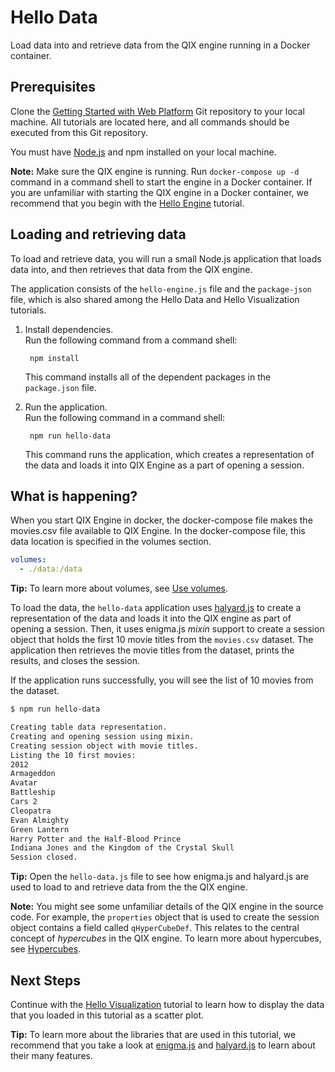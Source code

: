 # Hello Data

Load data into and retrieve data from the QIX engine running in a Docker container. 

## Prerequisites

Clone the [Getting Started with Web Platform](https://github.com/qlik-ea/getting-started-with-web-platform) Git repository to your local machine. All tutorials are located here, and all commands should be executed from this Git repository. 

You must have [Node.js](https://nodejs.org/en/) and npm installed on your local machine. 

**Note:** Make sure the QIX engine is running. Run `docker-compose up -d` command in a command shell to start the engine in a Docker container. If you are unfamiliar with starting the QIX engine in a Docker container, we recommend that you begin with the [Hello Engine](./hello-engine.md) tutorial.

## Loading and retrieving data

To load and retrieve data, you will run a small Node.js application that loads data into, and then retrieves that data from the QIX engine. 

The application consists of the `hello-engine.js` file and the `package-json` file, which is also shared among the Hello Data and Hello Visualization tutorials. 

1. Install dependencies.  
   Run the following command from a command shell:

        npm install  

    This command installs all of the dependent packages in the `package.json` file.

2. Run the application.  
   Run the following command in a command shell:  

        npm run hello-data    

    This command runs the application, which creates a representation of the data and loads it into QIX Engine as a part of opening a session.

## What is happening?

When you start QIX Engine in docker, the docker-compose file makes the movies.csv file available to QIX Engine. In the docker-compose file, this data location is specified in the volumes section.

```yml
volumes:
  - ./data:/data
```

**Tip:** To learn more about volumes, see [Use volumes](https://docs.docker.com/engine/admin/volumes/volumes/).

To load the data, the `hello-data` application uses [halyard.js](https://github.com/qlik-oss/halyard.js) to create a representation of the data and loads it into the QIX engine as part of opening a session. Then, it uses enigma.js _mixin_ support to create a session object that holds the first 10 movie titles from the `movies.csv` dataset. The application then retrieves the movie titles from the dataset, prints the results, and closes the session. 

If the application runs successfully, you will see the list of 10 movies from the dataset.

```bash
$ npm run hello-data

Creating table data representation.
Creating and opening session using mixin.
Creating session object with movie titles.
Listing the 10 first movies:
2012
Armageddon
Avatar
Battleship
Cars 2
Cleopatra
Evan Almighty
Green Lantern
Harry Potter and the Half-Blood Prince
Indiana Jones and the Kingdom of the Crystal Skull
Session closed.
```

**Tip:** Open the `hello-data.js` file to see how enigma.js and halyard.js are used to load to and retrieve data from the the QIX engine. 

**Note:** You might see some unfamiliar details of the QIX engine in the source code. For example, the `properties` object that is used to create the session object contains a field called `qHyperCubeDef`. This relates to the
central concept of _hypercubes_ in the QIX engine. To learn more about hypercubes, see
[Hypercubes](http://help.qlik.com/en-US/sense-developer/Subsystems/Platform/Content/Concepts/Hypercubes.htm).

## Next Steps

Continue with the [Hello Visualization](./hello-visualization.md) tutorial to learn how to display the data that you loaded in this tutorial as a scatter plot.

**Tip:** To learn more about the libraries that are used in this tutorial, we recommend that you take a look at [enigma.js](https://github.com/qlik-oss/enigma.js) and
[halyard.js](https://github.com/qlik-oss/enigma.js) to learn about their many features. 
